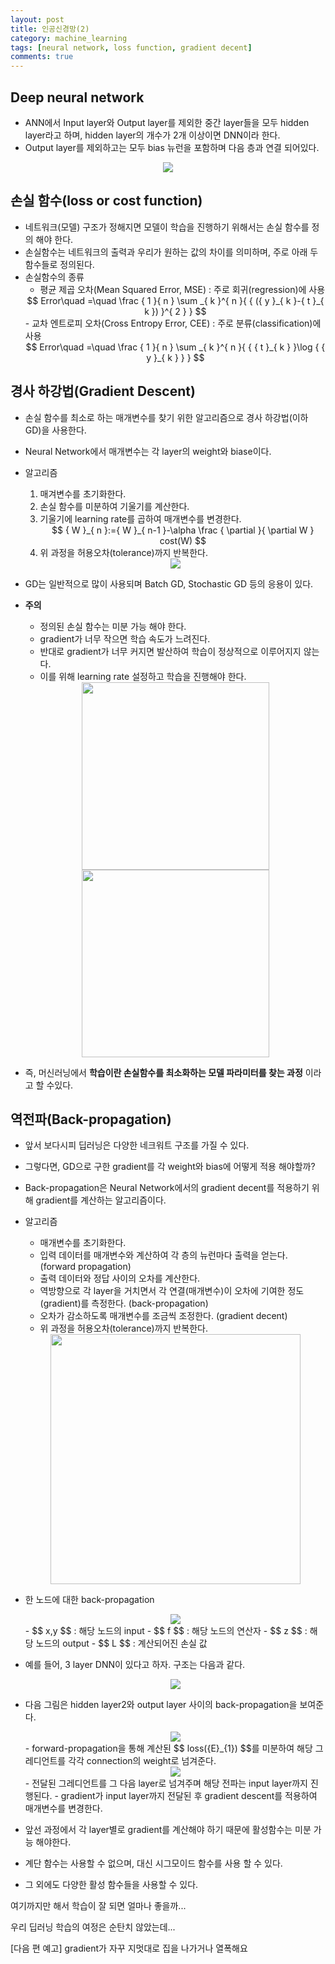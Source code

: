 ```yaml
---
layout: post
title: 인공신경망(2)
category: machine_learning
tags: [neural network, loss function, gradient decent]
comments: true
---
```


## Deep neural network

- ANN에서 Input layer와 Output layer를 제외한 중간 layer들을 모두 hidden layer라고 하며, hidden layer의 개수가 2개 이상이면 DNN이라 한다.
- Output layer를 제외하고는 모두 bias 뉴런을 포함하며 다음 층과 연결 되어있다.

<center><img src="/public/machine_learning/DNN.png"></center>

## 손실 함수(loss or cost function)

- 네트워크(모델) 구조가 정해지면 모델이 학습을 진행하기 위해서는 손실 함수를 정의 해야 한다.
- 손실함수는 네트워크의 출력과 우리가 원하는 값의 차이를 의미하며, 주로 아래 두 함수들로 정의된다.
- 손실함수의 종류
    - 평균 제곱 오차(Mean Squared Error, MSE) : 주로 회귀(regression)에 사용
    <center>$$ Error\quad =\quad \frac { 1 }{ n } \sum _{ k }^{ n }{ { ({ y }_{ k }-{ t }_{ k }) }^{ 2 } }  $$</center>
    - 교차 엔트로피 오차(Cross Entropy Error, CEE) : 주로 분류(classification)에 사용
    <center>$$ Error\quad =\quad \frac { 1 }{ n } \sum _{ k }^{ n }{ { { t }_{ k } }\log { { y }_{ k } }  }   $$</center>
    
## 경사 하강법(Gradient Descent)

- 손실 함수를 최소로 하는 매개변수를 찾기 위한 알고리즘으로 경사 하강법(이하 GD)을 사용한다.
- Neural Network에서 매개변수는 각 layer의 weight와 biase이다.
- 알고리즘
    1. 매겨변수를 초기화한다.
    2. 손실 함수를 미분하여 기울기를 계산한다.
    3. 기울기에 learning rate를 곱하여 매개변수를 변경한다.
        <center>$$ { W }_{ n }:={ W }_{ n-1 }-\alpha \frac { \partial  }{ \partial W } cost(W) $$</center>
    4. 위 과정을 허용오차(tolerance)까지 반복한다.
    <center><img src="/public/machine_learning/gradient_decscent.png"></center>
- GD는 일반적으로 많이 사용되며 Batch GD, Stochastic GD 등의 응용이 있다.
- **주의**
    - 정의된 손실 함수는 미분 가능 해야 한다.
    - gradient가 너무 작으면 학습 속도가 느려진다.
    - 반대로 gradient가 너무 커지면 발산하여 학습이 정상적으로 이루어지지 않는다. 
    - 이를 위해 learning rate 설정하고 학습을 진행해야 한다.
    <center><img src="/public/machine_learning/too_small_gradient.png" height="300"></center>
    <center><img src="/public/machine_learning/too_large_gradient.png" height="300"></center>

-  즉, 머신러닝에서 __학습이란 손실함수를 최소화하는 모델 파라미터를 찾는 과정__ 이라고 할 수있다.

## 역전파(Back-propagation)

- 앞서 보다시피 딥러닝은 다양한 네크워트 구조를 가질 수 있다.
- 그렇다면, GD으로 구한 gradient를 각 weight와 bias에 어떻게 적용 해야할까?
- Back-propagation은 Neural Network에서의 gradient decent를 적용하기 위해 gradient를 계산하는 알고리즘이다.
- 알고리즘
    - 매개변수를 초기화한다.
    - 입력 데이터를 매개변수와 계산하여 각 층의 뉴런마다 출력을 얻는다. (forward propagation)
    - 출력 데이터와 정답 사이의 오차를 계산한다.
    - 역방향으로 각 layer을 거치면서 각 연결(매개변수)이 오차에 기여한 정도(gradient)를 측정한다. (back-propagation)
    - 오차가 감소하도록 매개변수를 조금씩 조정한다. (gradient decent)
    - 위 과정을 허용오차(tolerance)까지 반복한다.
    <center><img src="/public/machine_learning/back-propagation.png" width="400"></center>
    
- 한 노드에 대한 back-propagation
    <center><img src="/public/machine_learning/back-propagation_one_node.png"></center> 
    - $$ x,y $$ : 해당 노드의 input
    - $$ f $$ : 해당 노드의 연산자
    - $$ z $$ : 해당 노드의 output
    - $$ L $$ : 계산되어진 손실 값  

- 예를 들어, 3 layer DNN이 있다고 하자. 구조는 다음과 같다.
    <center><img src="/public/machine_learning/3layer_dnn.png"></center>
- 다음 그림은 hidden layer2와 output layer 사이의 back-propagation을 보여준다.
    <center><img src="/public/machine_learning/backprogation_one_node1.png"></center>
    - forward-propagation을 통해 계산된 $$ loss({E}_{1}) $$를 미분하여 해당 그레디언트를 각각 connection의 weight로 넘겨준다.
    <center><img src="/public/machine_learning/backprogation_one_node2.png"></center>
    - 전달된 그레디언트를 그 다음 layer로 넘겨주며 해당 전파는 input layer까지 진행된다.
    - gradient가 input layer까지 전달된 후 gradient descent를 적용하여 매개변수를 변경한다.

- 앞선 과정에서 각 layer별로 gradient를 계산해야 하기 때문에 활성함수는 미분 가능 해야한다.
- 계단 함수는 사용할 수 없으며, 대신 시그모이드 함수를 사용 할 수 있다.
- 그 외에도 다양한 활성 함수들을 사용할 수 있다.

여기까지만 해서 학습이 잘 되면 얼마나 좋을까...

우리 딥러닝 학습의 여정은 순탄치 않았는데...

\[다음 편 예고\] gradient가 자꾸 지멋대로 집을 나가거나 열폭해요
